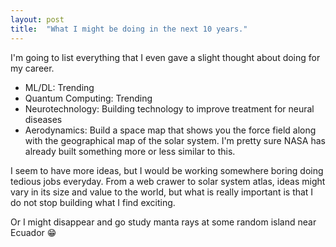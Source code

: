```yaml
---
layout: post
title:  "What I might be doing in the next 10 years."
---
```


I'm going to list everything that I even gave a slight thought about doing for my career.

- ML/DL: Trending
- Quantum Computing: Trending
- Neurotechnology: Building technology to improve treatment for neural diseases
- Aerodynamics: Build a space map that shows you the force field along with the geographical map of the solar system. I'm pretty sure NASA has already built something more or less similar to this.

I seem to have more ideas, but I would be working somewhere boring doing tedious jobs everyday.  From a web crawer to solar system atlas, ideas might vary in its size and value to the world, but what is really important is that I do not stop building what I find exciting.

Or I might disappear and go study manta rays at some random island near Ecuador 😁
